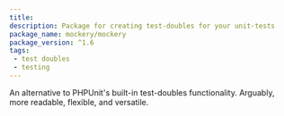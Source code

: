 ```yaml
---
title: 
description: Package for creating test-doubles for your unit-tests
package_name: mockery/mockery
package_version: ^1.6
tags:
 - test doubles
 - testing
---
```


An alternative to PHPUnit's built-in test-doubles functionality. Arguably, more readable, flexible, and versatile.